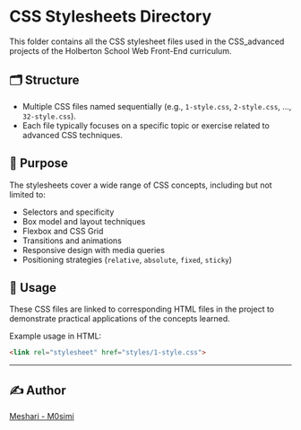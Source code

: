 # CSS Stylesheets Directory

This folder contains all the CSS stylesheet files used in the CSS_advanced projects of the Holberton School Web Front-End curriculum.

## 🗂️ Structure

- Multiple CSS files named sequentially (e.g., `1-style.css`, `2-style.css`, ..., `32-style.css`).
- Each file typically focuses on a specific topic or exercise related to advanced CSS techniques.

## 🎯 Purpose

The stylesheets cover a wide range of CSS concepts, including but not limited to:

- Selectors and specificity
- Box model and layout techniques
- Flexbox and CSS Grid
- Transitions and animations
- Responsive design with media queries
- Positioning strategies (`relative`, `absolute`, `fixed`, `sticky`)

## 🔧 Usage

These CSS files are linked to corresponding HTML files in the project to demonstrate practical applications of the concepts learned.

Example usage in HTML:

```html
<link rel="stylesheet" href="styles/1-style.css">
```

---

## ✍️ Author
[Meshari - M0simi](https://github.com/M0simi)
